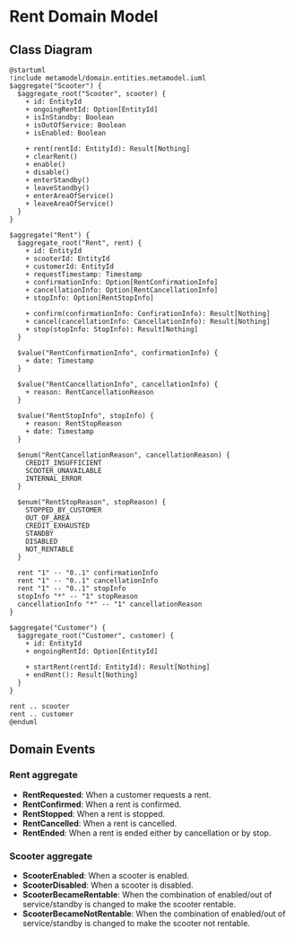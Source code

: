 # Rent Domain Model

## Class Diagram
```plantuml
@startuml
!include metamodel/domain.entities.metamodel.iuml
$aggregate("Scooter") {
  $aggregate_root("Scooter", scooter) {
    + id: EntityId
    + ongoingRentId: Option[EntityId]
    + isInStandby: Boolean
    + isOutOfService: Boolean
    + isEnabled: Boolean

    + rent(rentId: EntityId): Result[Nothing]
    + clearRent()
    + enable()
    + disable()
    + enterStandby()
    + leaveStandby()
    + enterAreaOfService()
    + leaveAreaOfService()
  }
}

$aggregate("Rent") {
  $aggregate_root("Rent", rent) {
    + id: EntityId
    + scooterId: EntityId
    + customerId: EntityId
    + requestTimestamp: Timestamp
    + confirmationInfo: Option[RentConfirmationInfo]
    + cancellationInfo: Option[RentCancellationInfo]
    + stopInfo: Option[RentStopInfo]

    + confirm(confirmationInfo: ConfirationInfo): Result[Nothing]
    + cancel(cancellationInfo: CancellationInfo): Result[Nothing]
    + stop(stopInfo: StopInfo): Result[Nothing]
  }

  $value("RentConfirmationInfo", confirmationInfo) {
    + date: Timestamp
  }

  $value("RentCancellationInfo", cancellationInfo) {
    + reason: RentCancellationReason
  }

  $value("RentStopInfo", stopInfo) {
    + reason: RentStopReason
    + date: Timestamp
  }

  $enum("RentCancellationReason", cancellationReason) {
    CREDIT_INSUFFICIENT
    SCOOTER_UNAVAILABLE
    INTERNAL_ERROR
  }

  $enum("RentStopReason", stopReason) {
    STOPPED_BY_CUSTOMER
    OUT_OF_AREA
    CREDIT_EXHAUSTED
    STANDBY
    DISABLED
    NOT_RENTABLE
  }

  rent "1" -- "0..1" confirmationInfo
  rent "1" -- "0..1" cancellationInfo
  rent "1" -- "0..1" stopInfo
  stopInfo "*" -- "1" stopReason
  cancellationInfo "*" -- "1" cancellationReason
}

$aggregate("Customer") {
  $aggregate_root("Customer", customer) {
    + id: EntityId
    + ongoingRentId: Option[EntityId]

    + startRent(rentId: EntityId): Result[Nothing]
    + endRent(): Result[Nothing]
  }
}

rent .. scooter
rent .. customer
@enduml
```

## Domain Events

### Rent aggregate
- **RentRequested**: When a customer requests a rent.
- **RentConfirmed**: When a rent is confirmed.
- **RentStopped**: When a rent is stopped.
- **RentCancelled**: When a rent is cancelled.
- **RentEnded**: When a rent is ended either by cancellation or by stop.

### Scooter aggregate
- **ScooterEnabled**: When a scooter is enabled.
- **ScooterDisabled**: When a scooter is disabled.
- **ScooterBecameRentable**: When the combination of enabled/out of service/standby is changed to make the scooter rentable.
- **ScooterBecameNotRentable**: When the combination of enabled/out of service/standby is changed to make the scooter not rentable.
